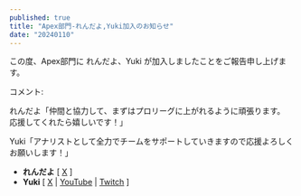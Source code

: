 ```yaml
---
published: true
title: "Apex部門-れんだよ,Yuki加入のお知らせ"
date: "20240110"
---
```


この度、Apex部門に れんだよ、Yuki が加入しましたことをご報告申し上げます。

コメント:

れんだよ「仲間と協力して、まずはプロリーグに上がれるように頑張ります。
応援してくれたら嬉しいです！」

Yuki「アナリストとして全力でチームをサポートしていきますので応援よろしくお願いします！」

- **れんだよ** [ [X](https://x.com/RECT_2434) ]
- **Yuki** [ [X](https://x.com/yuki_fpsGG) | [YouTube](https://youtube.com/@yuki7_) | [Twitch](https://twitch.tv/yuki7_fps) ]
